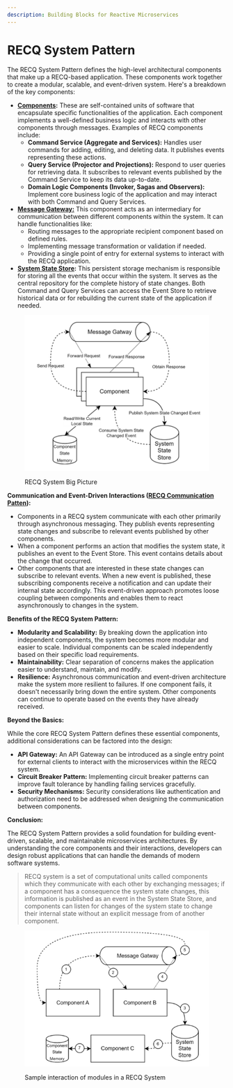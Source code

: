 ```yaml
---
description: Building Blocks for Reactive Microservices
---
```


# RECQ System Pattern

The RECQ System Pattern defines the high-level architectural components that make up a RECQ-based application. These components work together to create a modular, scalable, and event-driven system. Here's a breakdown of the key components:

* [**Components**](component.md)**:** These are self-contained units of software that encapsulate specific functionalities of the application. Each component implements a well-defined business logic and interacts with other components through messages. Examples of RECQ components include:
  * **Command Service (Aggregate and Services):** Handles user commands for adding, editing, and deleting data. It publishes events representing these actions.
  * **Query Service (Projector and Projections):** Respond to user queries for retrieving data. It subscribes to relevant events published by the Command Service to keep its data up-to-date.
  * **Domain Logic Components (Invoker, Sagas and Observers):** Implement core business logic of the application and may interact with both Command and Query Services.
* [**Message Gateway:**](message-gateway.md) This component acts as an intermediary for communication between different components within the system. It can handle functionalities like:
  * Routing messages to the appropriate recipient component based on defined rules.
  * Implementing message transformation or validation if needed.
  * Providing a single point of entry for external systems to interact with the RECQ application.
* [**System State Store**](system-state-store.md)**:** This persistent storage mechanism is responsible for storing all the events that occur within the system. It serves as the central repository for the complete history of state changes. Both Command and Query Services can access the Event Store to retrieve historical data or for rebuilding the current state of the application if needed.

<figure><img src="../../.gitbook/assets/image (38).png" alt=""><figcaption><p>RECQ System Big Picture</p></figcaption></figure>

**Communication and Event-Driven Interactions (**[**RECQ Communication Patten**](../recq-communication-pattern/)**):**

* Components in a RECQ system communicate with each other primarily through asynchronous messaging. They publish events representing state changes and subscribe to relevant events published by other components.
* When a component performs an action that modifies the system state, it publishes an event to the Event Store. This event contains details about the change that occurred.
* Other components that are interested in these state changes can subscribe to relevant events. When a new event is published, these subscribing components receive a notification and can update their internal state accordingly. This event-driven approach promotes loose coupling between components and enables them to react asynchronously to changes in the system.

**Benefits of the RECQ System Pattern:**

* **Modularity and Scalability:** By breaking down the application into independent components, the system becomes more modular and easier to scale. Individual components can be scaled independently based on their specific load requirements.
* **Maintainability:** Clear separation of concerns makes the application easier to understand, maintain, and modify.
* **Resilience:** Asynchronous communication and event-driven architecture make the system more resilient to failures. If one component fails, it doesn't necessarily bring down the entire system. Other components can continue to operate based on the events they have already received.

**Beyond the Basics:**

While the core RECQ System Pattern defines these essential components, additional considerations can be factored into the design:

* **API Gateway:** An API Gateway can be introduced as a single entry point for external clients to interact with the microservices within the RECQ system.
* **Circuit Breaker Pattern:** Implementing circuit breaker patterns can improve fault tolerance by handling failing services gracefully.
* **Security Mechanisms:** Security considerations like authentication and authorization need to be addressed when designing the communication between components.

**Conclusion:**

The RECQ System Pattern provides a solid foundation for building event-driven, scalable, and maintainable microservices architectures. By understanding the core components and their interactions, developers can design robust applications that can handle the demands of modern software systems.

> RECQ system is a set of computational units called components which they communicate with each other by exchanging messages; if a component has a consequence the system state changes, this information is published as an event in the System State Store, and components can listen for changes of the system state to change their internal state without an explicit message from of another component.

<figure><img src="../../.gitbook/assets/image.png" alt=""><figcaption><p>Sample interaction of modules in a RECQ System</p></figcaption></figure>

